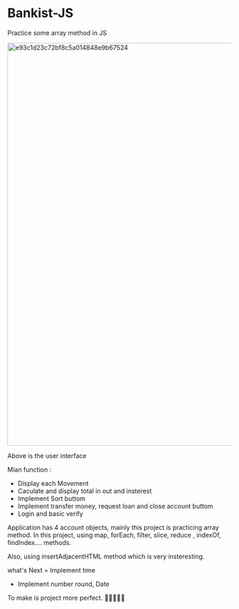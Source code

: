 # Bankist-JS
Practice some array method in JS 

<img width="905" alt="e93c1d23c72bf8c5a014848e9b67524" src="https://user-images.githubusercontent.com/65649144/126250878-56a9e88c-45b3-4687-880f-20c389faa067.png">

Above is the user interface 

Mian function :
- Display each Movement
- Caculate and display total in out and insterest 
- Implement Sort buttom
- Implement transfer money, request loan and close account buttom 
- Login and basic verify  

Application has 4 account objects, mainly this project is practicing array method. In this project, using map, forEach, filter, slice, reduce , indexOf, findIndex.... methods.

Also, using insertAdjacentHTML method which is very insteresting.

what's Next 
= Implement time 
- Implement number round, Date

To make is project more perfect. 🤞🤞🤞🤞🤞

